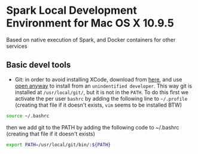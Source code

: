 # Spark Local Development Environment for Mac OS X 10.9.5

Based on native execution of Spark, and Docker containers for other services

## Basic devel tools

 * Git: in order to avoid installing XCode, download from [here](http://git-scm.com/download/mac), and use [open anyway](http://stackoverflow.com/questions/19551298/app-cant-be-opened-because-it-is-from-an-unidentified-developer) to install from an `unindentified developer`. This way git is installed at `/usr/local/git/`, but it is not in the `PATH`. To do this first we activate the per user `bashrc` by adding the following line to `~/.profile` (creating that file if it doesn't exists, `vim` seems to be installed BTW)

```bash
source ~/.bashrc
```

then we add git to the PATH by adding the following code to ~/.bashrc (creating that file if it doesn't exists)

```bash
export PATH=/usr/local/git/bin/:${PATH}
```
